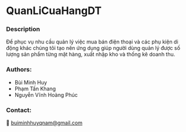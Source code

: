 # QuanLiCuaHangDT
### Description 
Để phục vụ nhu cầu quản lý việc mua bán điện thoại và các phụ kiện di động khác chúng tôi tạo nên ứng dụng giúp người
dùng quản lý được số lượng sản phẩm từng mặt hàng, xuất nhập kho và thống kê doanh thu.

### Authors:
* Bùi Minh Huy
* Phạm Tấn Khang
* Nguyễn Vĩnh Hoàng Phúc
### Contact:
📧 buiminhhuyqnam@gmail.com
